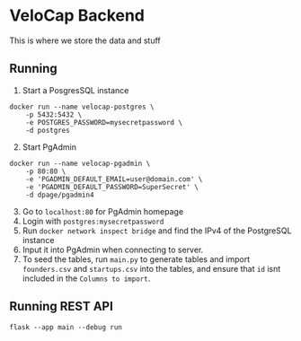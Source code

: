# VeloCap Backend

This is where we store the data and stuff

## Running

1. Start a PosgresSQL instance
```
docker run --name velocap-postgres \
    -p 5432:5432 \
    -e POSTGRES_PASSWORD=mysecretpassword \
    -d postgres
```

2. Start PgAdmin
```
docker run --name velocap-pgadmin \
    -p 80:80 \
    -e 'PGADMIN_DEFAULT_EMAIL=user@domain.com' \
    -e 'PGADMIN_DEFAULT_PASSWORD=SuperSecret' \
    -d dpage/pgadmin4
```

3. Go to `localhost:80` for PgAdmin homepage
4. Login with `postgres:mysecretpassword`
5. Run `docker network inspect bridge` and find the IPv4 of the PostgreSQL instance
6. Input it into PgAdmin when connecting to server.
7. To seed the tables, run `main.py` to generate tables and import `founders.csv` and `startups.csv` into the tables, and ensure that `id` isnt included in the `Columns to import`.

## Running REST API

```
flask --app main --debug run
```